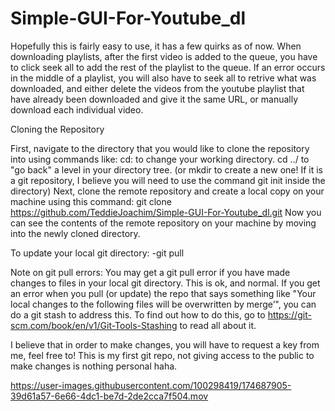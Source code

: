 # Simple-GUI-For-Youtube_dl

 Hopefully this is fairly easy to use, it has a few quirks as of now. When downloading playlists, 
 after the first video is added to the queue, you have to click seek all to add the rest of the playlist to the queue.
 If an error occurs in the middle of a playlist, you will also have to seek all to retrive what was downloaded, and either delete
 the videos from the youtube playlist that have already been downloaded and give it the same URL, or manually download each individual video.

Cloning the Repository

First, navigate to the directory that you would like to clone the repository into using commands like:
cd: to change your working directory.
cd ../ to "go back" a level in your directory tree.
(or mkdir to create a new one! If it is a git repository, I believe you will need to use the command git init inside the directory)
Next, clone the remote repository and create a local copy on your machine using this command:
git clone https://github.com/TeddieJoachim/Simple-GUI-For-Youtube_dl.git
Now you can see the contents of the remote repository on your machine by moving into the newly cloned directory.

To update your local git directory:
-git pull

Note on git pull errors: You may get a git pull error if you have made changes to files in your local git directory. This is ok, and normal. If you get an error when you pull (or update) the repo that says something like "Your local changes to the following files will be overwritten by merge’", you can do a git stash to address this. To find out how to do this, go to https://git-scm.com/book/en/v1/Git-Tools-Stashing to read all about it.


I believe that in order to make changes, you will have to request a key from me, feel free to! This is my first git repo, not giving access to the public to make changes is nothing personal haha.



https://user-images.githubusercontent.com/100298419/174687905-39d61a57-6e66-4dc1-be7d-2de2cca7f504.mov

